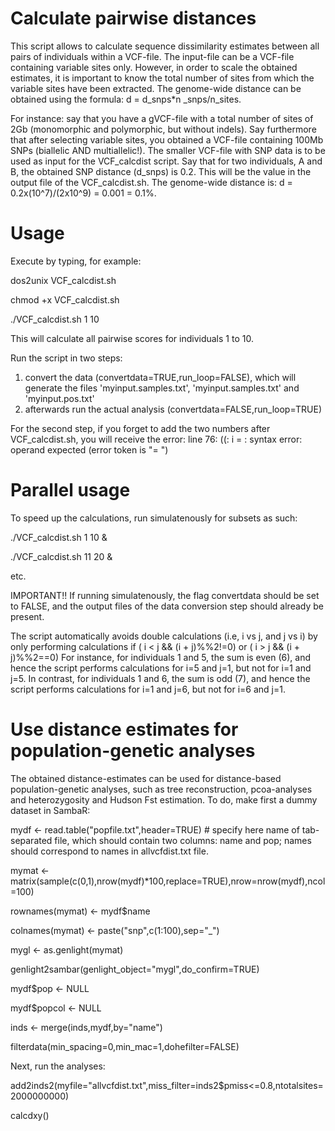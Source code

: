 # Calculate pairwise distances

This script allows to calculate sequence dissimilarity estimates between all pairs of individuals within a VCF-file.
The input-file can be a VCF-file containing variable sites only. 
However, in order to scale the obtained estimates, it is important to know the total number of sites from which the variable sites have been extracted. 
The genome-wide distance can be obtained using the formula: d = d_snps*n _snps/n_sites. 

For instance: say that you have a gVCF-file with a total number of sites of 2Gb (monomorphic and polymorphic, but without indels). 
Say furthermore that after selecting variable sites, you obtained a VCF-file containing 100Mb SNPs (biallelic AND multiallelic!).
The smaller VCF-file with SNP data is to be used as input for the VCF_calcdist script.
Say that for two individuals, A and B, the obtained SNP distance (d_snps) is 0.2. This will be the value in the output file of the VCF_calcdist.sh.
The genome-wide distance is: d = 0.2x(10^7)/(2x10^9) = 0.001 = 0.1%.


# Usage
Execute by typing, for example:

dos2unix VCF_calcdist.sh

chmod +x VCF_calcdist.sh

./VCF_calcdist.sh 1 10

This will calculate all pairwise scores for individuals 1 to 10.

Run the script in two steps: 
1. convert the data (convertdata=TRUE,run_loop=FALSE), which will generate the files 'myinput.samples.txt', 'myinput.samples.txt' and 'myinput.pos.txt' 
2. afterwards run the actual analysis (convertdata=FALSE,run_loop=TRUE)

For the second step, if you forget to add the two numbers after VCF_calcdist.sh, you will receive the error:
line 76: ((: i = : syntax error: operand expected (error token is "= ")

# Parallel usage
To speed up the calculations, run simulatenously for subsets as such:

./VCF_calcdist.sh 1 10 &		

./VCF_calcdist.sh 11 20 &

etc.

IMPORTANT!! If running simulatenously, the flag convertdata should be set to FALSE, and the output files of the data conversion step should already be present.

The script automatically avoids double calculations (i.e, i vs j, and j vs i) by only performing calculations if ( i < j && (i + j)%%2!=0) or ( i > j && (i + j)%%2==0)
For instance, for individuals 1 and 5, the sum is even (6), and hence the script performs calculations for i=5 and j=1, but not for i=1 and j=5.
In contrast, for individuals 1 and 6, the sum is odd (7), and hence the script performs calculations for i=1 and j=6, but not for i=6 and j=1.     

# Use distance estimates for population-genetic analyses

The obtained distance-estimates can be used for distance-based population-genetic analyses, such as tree reconstruction, pcoa-analyses and heterozygosity and Hudson Fst estimation.
To do, make first a dummy dataset in SambaR:

mydf	          <- read.table("popfile.txt",header=TRUE)			# specify here name of tab-separated file, which should contain two columns: name and pop; names should correspond to names in allvcfdist.txt file.

mymat			      <- matrix(sample(c(0,1),nrow(mydf)*100,replace=TRUE),nrow=nrow(mydf),ncol=100)

rownames(mymat)	<- mydf$name

colnames(mymat)	<- paste("snp",c(1:100),sep="_")	

mygl			      <- as.genlight(mymat)

genlight2sambar(genlight_object="mygl",do_confirm=TRUE)

mydf$pop		    <- NULL

mydf$popcol		  <- NULL

inds			      <- merge(inds,mydf,by="name")

filterdata(min_spacing=0,min_mac=1,dohefilter=FALSE)

Next, run the analyses:

add2inds2(myfile="allvcfdist.txt",miss_filter=inds2$pmiss<=0.8,ntotalsites=2000000000)

calcdxy()
